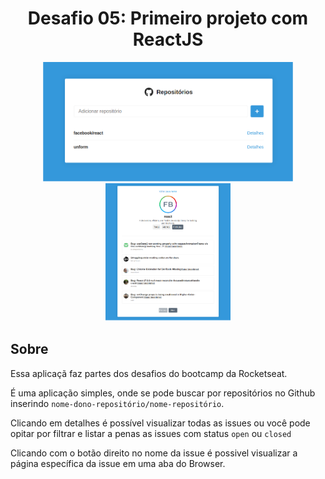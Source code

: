 <h1 align="center">Desafio 05: Primeiro projeto com ReactJS</h1>

<p align="center">
  <img src=".github/image01.png" width="400" />
  <img src=".github/image02.png" width="200" />
</p>


## Sobre

Essa aplicaçã faz partes dos desafios do bootcamp da Rocketseat.

É uma aplicação simples, onde se pode buscar por repositórios no Github inserindo `nome-dono-repositório/nome-repositório`.

Clicando em detalhes é possível visualizar todas as issues ou você pode opitar por filtrar e listar a penas as issues com status `open` ou `closed`

Clicando com o botão direito no nome da issue é possivel visualizar a página específica da issue em uma aba do Browser.
